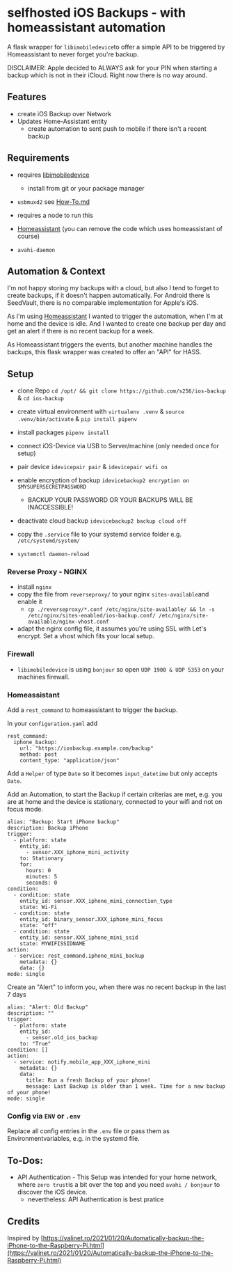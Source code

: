 # selfhosted iOS Backups - with homeassistant automation
A flask wrapper for `libimobiledevice`to offer a simple API to be triggered by Homeassistant to never forget you're backup.

DISCLAIMER: Apple decided to ALWAYS ask for your PIN when starting a backup which is not in their iCloud. Right now there is no way around.

## Features
* create iOS Backup over Network
* Updates Home-Assistant entity 
    * create automation to sent push to mobile if there isn't a recent backup
## Requirements
* requires [libimobiledevice](https://github.com/libimobiledevice/libimobiledevice)
    * install from git or your package manager
* `usbmuxd2` see [How-To.md](How-To.md)
* requires a node to run this

* [Homeassistant](https://www.home-assistant.io/) (you can remove the code which uses homeassistant of course)

* `avahi-daemon`

## Automation & Context

I'm not happy storing my backups with a cloud, but also I tend to forget to create backups, if it doesn't happen automatically.
For Android there is SeedVault, there is no comparable implementation for Apple's iOS.

As I'm using [Homeassistant](https://www.home-assistant.io/) I wanted to trigger the automation, when I'm at home and the device is idle.
And I wanted to create one backup per day and get an alert if there is no recent backup for a week.

As Homeassistant triggers the events, but another machine handles the backups, this flask wrapper was created to offer an "API" for HASS.

## Setup
* clone Repo `cd /opt/ && git clone https://github.com/s256/ios-backup` & `cd ios-backup`
* create virtual environment with `virtualenv .venv` & `source .venv/bin/activate` & `pip install pipenv`
* install packages `pipenv install`
* connect iOS-Device via USB to Server/machine (only needed once for setup)
* pair device `idevicepair pair` & `idevicepair wifi on`
* enable encryption of backup `idevicebackup2 encryption on $MYSUPERSECRETPASSWORD`
    * BACKUP YOUR PASSWORD OR YOUR BACKUPS WILL BE INACCESSIBLE!
* deactivate cloud backup `idevicebackup2 backup cloud off`

* copy the `.service` file to your systemd service folder e.g. `/etc/systemd/system/`
* `systemctl daemon-reload`

### Reverse Proxy - NGINX
* install `nginx`
* copy the file from `reverseproxy/` to your nginx `sites-available`and enable it
    * `cp ./reverseproxy/*.conf /etc/nginx/site-available/ && ln -s /etc/nginx/sites-enabled/ios-backup.conf/ /etc/nginx/site-available/nginx-vhost.conf`
* adapt the nginx config file, it assumes you're using SSL with Let's encrypt. Set a vhost which fits your local setup.

### Firewall
* `libimobiledevice` is using `bonjour` so open `UDP 1900 & UDP 5353` on your machines firewall.

### Homeassistant

Add a `rest_command` to homeassistant to trigger the backup.

In your `configuration.yaml` add 
```
rest_command:
  iphone_backup:
    url: "https://iosbackup.example.com/backup"
    method: post
    content_type: "application/json"
```

Add a `Helper` of type `Date` so it becomes `input_datetime` but only accepts `Date`.

Add an Automation, to start the Backup if certain criterias are met, e.g. you are at home and the device is stationary, connected to your wifi and not on focus mode.

``` 
alias: "Backup: Start iPhone backup"
description: Backup iPhone
trigger:
  - platform: state
    entity_id:
      - sensor.XXX_iphone_mini_activity
    to: Stationary
    for:
      hours: 0
      minutes: 5
      seconds: 0
condition:
  - condition: state
    entity_id: sensor.XXX_iphone_mini_connection_type
    state: Wi-Fi
  - condition: state
    entity_id: binary_sensor.XXX_iphone_mini_focus
    state: "off"
  - condition: state
    entity_id: sensor.XXX_iphone_mini_ssid
    state: MYWIFISSIDNAME
action:
  - service: rest_command.iphone_mini_backup
    metadata: {}
    data: {}
mode: single
```

Create an "Alert" to inform you, when there was no recent backup in the last 7 days

```
alias: "Alert: Old Backup"
description: ""
trigger:
  - platform: state
    entity_id:
      - sensor.old_ios_backup
    to: "True"
condition: []
action:
  - service: notify.mobile_app_XXX_iphone_mini
    metadata: {}
    data:
      title: Run a fresh Backup of your phone!
      message: Last Backup is older than 1 week. Time for a new backup of your phone!
mode: single
```

### Config via `ENV` or `.env` 
Replace all config entries in the `.env` file or pass them as Environmentvariables, e.g. in the systemd file.


## To-Dos:
* API Authentication - This Setup was intended for your home network, where `zero trust`is a bit over the top and you need `avahi / bonjour` to discover the iOS device.
    * nevertheless: API Authentication is best pratice


## Credits

Inspired by [https://valinet.ro/2021/01/20/Automatically-backup-the-iPhone-to-the-Raspberry-Pi.html](https://valinet.ro/2021/01/20/Automatically-backup-the-iPhone-to-the-Raspberry-Pi.html)


